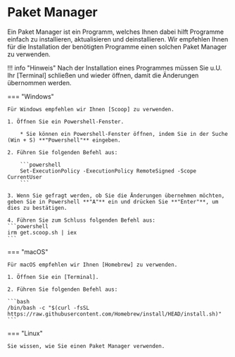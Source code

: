 # Paket Manager

Ein Paket Manager ist ein Programm, welches Ihnen dabei hilft Programme einfach zu installieren, aktualisieren und deinstallieren.
Wir empfehlen Ihnen für die Installation der benötigten Programme einen solchen Paket Manager zu verwenden.

!!! info "Hinweis"
    Nach der Installation eines Programmes müssen Sie u.U. Ihr [Terminal] schließen und wieder öffnen, damit die Änderungen übernommen werden.

=== "Windows"

    Für Windows empfehlen wir Ihnen [Scoop] zu verwenden.

    1. Öffnen Sie ein Powershell-Fenster.

        * Sie können ein Powershell-Fenster öffnen, indem Sie in der Suche (Win + S) **"Powershell"** eingeben.

    2. Führen Sie folgenden Befehl aus:

        ```powershell
        Set-ExecutionPolicy -ExecutionPolicy RemoteSigned -Scope CurrentUser
        ```
    
    3. Wenn Sie gefragt werden, ob Sie die Änderungen übernehmen möchten, geben Sie in Powershell **"A"** ein und drücken Sie **"Enter"**, um dies zu bestätigen.

    4. Führen Sie zum Schluss folgenden Befehl aus:
    ```powershell
    irm get.scoop.sh | iex
    ```
=== "macOS"

    Für macOS empfehlen wir Ihnen [Homebrew] zu verwenden.

    1. Öffnen Sie ein [Terminal].

    2. Führen Sie folgenden Befehl aus:

    ```bash
    /bin/bash -c "$(curl -fsSL https://raw.githubusercontent.com/Homebrew/install/HEAD/install.sh)"
    ```

=== "Linux"

    Sie wissen, wie Sie einen Paket Manager verwenden.

[Scoop]: https://scoop.sh/
[Homebrew]: (https://brew.sh/)
